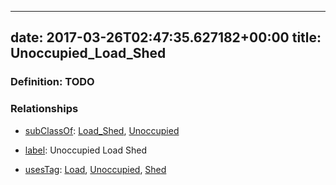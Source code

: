 
---
date: 2017-03-26T02:47:35.627182+00:00
title: Unoccupied_Load_Shed
---
### Definition: TODO

### Relationships

* [subClassOf](http://www.w3.org/2000/01/rdf-schema#subClassOf): [Load_Shed](https://brickschema.org/schema/1.0/Brick#Load_Shed), [Unoccupied](https://brickschema.org/schema/1.0/Brick#Unoccupied)

* [label](http://www.w3.org/2000/01/rdf-schema#label): Unoccupied Load Shed

* [usesTag](https://brickschema.org/schema/1.0/BrickFrame#usesTag): [Load](https://brickschema.org/schema/1.0/BrickTag#Load), [Unoccupied](https://brickschema.org/schema/1.0/BrickTag#Unoccupied), [Shed](https://brickschema.org/schema/1.0/BrickTag#Shed)
